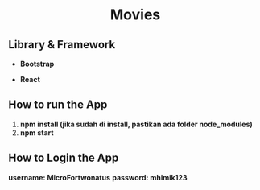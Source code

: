 <h1 align="center">
  <p align="center">Movies</p>
</h1>

## Library & Framework

- **Bootstrap**

- **React**

## How to run the App

1. **npm install (jika sudah di install, pastikan ada folder node_modules)**
2. **npm start**

## How to Login the App

**username: MicroFortwonatus**
**password: mhimik123**
